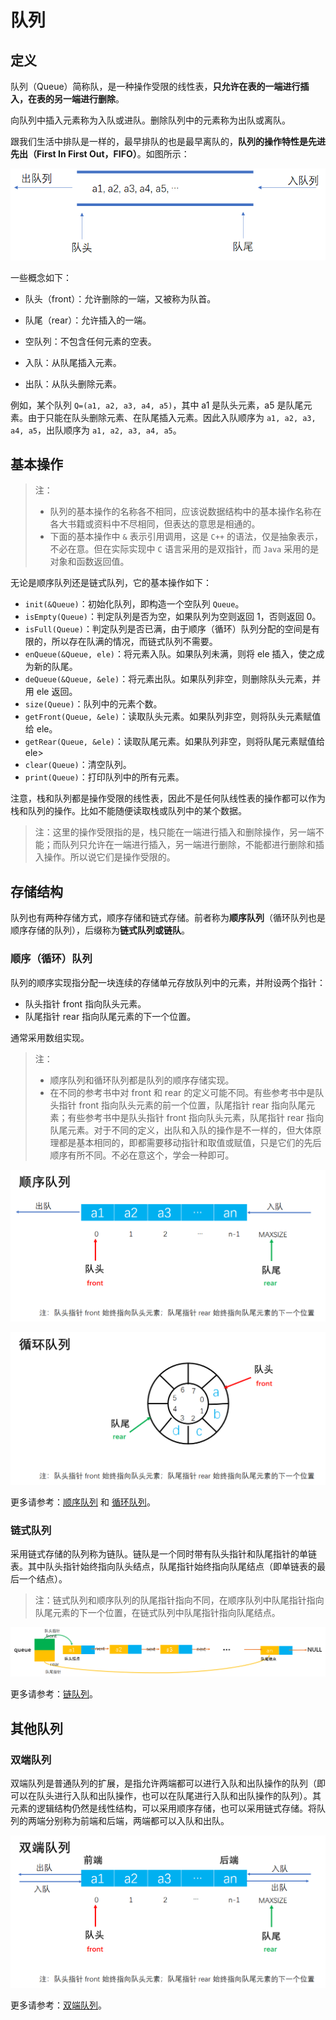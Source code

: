 # 队列

## 定义

队列（Queue）简称队，是一种操作受限的线性表，**只允许在表的一端进行插入，在表的另一端进行删除**。

向队列中插入元素称为入队或进队。删除队列中的元素称为出队或离队。

跟我们生活中排队是一样的，最早排队的也是最早离队的，**队列的操作特性是先进先出（First In First Out，FIFO）**。如图所示：

![image-20220508142836355](image-%E9%98%9F%E5%88%97/image-20220508142836355.png)

一些概念如下：

- 队头（front）：允许删除的一端，又被称为队首。

- 队尾（rear）：允许插入的一端。
- 空队列：不包含任何元素的空表。
- 入队：从队尾插入元素。
- 出队：从队头删除元素。

例如，某个队列 `Q=(a1, a2, a3, a4, a5)`，其中 a1 是队头元素，a5 是队尾元素。由于只能在队头删除元素、在队尾插入元素。因此入队顺序为 `a1, a2, a3, a4, a5`，出队顺序为 `a1, a2, a3, a4, a5`。





## 基本操作

> 注：
>
> - 队列的基本操作的名称各不相同，应该说数据结构中的基本操作名称在各大书籍或资料中不尽相同，但表达的意思是相通的。
> - 下面的基本操作中 `&` 表示引用调用，这是 `C++` 的语法，仅是抽象表示，不必在意。但在实际实现中 `C` 语言采用的是双指针，而 `Java` 采用的是对象和函数返回值。

无论是顺序队列还是链式队列，它的基本操作如下：

- `init(&Queue)`：初始化队列，即构造一个空队列 `Queue`。
- `isEmpty(Queue)`：判定队列是否为空，如果队列为空则返回 1，否则返回 0。
- `isFull(Queue)`：判定队列是否已满，由于顺序（循环）队列分配的空间是有限的，所以存在队满的情况，而链式队列不需要。
- `enQueue(&Queue, ele)`：将元素入队。如果队列未满，则将 ele 插入，使之成为新的队尾。
- `deQueue(&Queue, &ele)`：将元素出队。如果队列非空，则删除队头元素，并用 ele 返回。
- `size(Queue)`：队列中的元素个数。
- `getFront(Queue, &ele)`：读取队头元素。如果队列非空，则将队头元素赋值给 ele。
- `getRear(Queue, &ele)`：读取队尾元素。如果队列非空，则将队尾元素赋值给 ele>
- `clear(Queue)`：清空队列。
- `print(Queue)`：打印队列中的所有元素。

注意，栈和队列都是操作受限的线性表，因此不是任何队线性表的操作都可以作为栈和队列的操作。比如不能随便读取栈或队列中的某个数据。

> 注：这里的操作受限指的是，栈只能在一端进行插入和删除操作，另一端不能；而队列只允许在一端进行插入，另一端进行删除，不能都进行删除和插入操作。所以说它们是操作受限的。





## 存储结构

队列也有两种存储方式，顺序存储和链式存储。前者称为**顺序队列**（循环队列也是顺序存储的队列），后缀称为**链式队列或链队**。

### 顺序（循环）队列

队列的顺序实现指分配一块连续的存储单元存放队列中的元素，并附设两个指针：

- 队头指针 front 指向队头元素。
- 队尾指针 rear 指向队尾元素的下一个位置。

通常采用数组实现。

> 注：
>
> - 顺序队列和循环队列都是队列的顺序存储实现。
> - 在不同的参考书中对 front 和 rear 的定义可能不同。有些参考书中是队头指针 front 指向队头元素的前一个位置，队尾指针 rear 指向队尾元素；有些参考书中是队头指针 front 指向队头元素，队尾指针 rear 指向队尾元素。对于不同的定义，出队和入队的操作是不一样的，但大体原理都是基本相同的，即都需要移动指针和取值或赋值，只是它们的先后顺序有所不同。不必在意这个，学会一种即可。

![image-20220508153411128](image-%E9%98%9F%E5%88%97/image-20220508153411128.png)

![image-20220508150332028](image-%E9%98%9F%E5%88%97/image-20220508150332028.png)

更多请参考：[顺序队列](https://github.com/lcl100/data-structure-learning/blob/main/src/%E9%98%9F%E5%88%97/%E6%96%87%E6%A1%A3/%E9%A1%BA%E5%BA%8F%E9%98%9F%E5%88%97.md) 和 [循环队列](https://github.com/lcl100/data-structure-learning/blob/main/src/%E9%98%9F%E5%88%97/%E6%96%87%E6%A1%A3/%E5%BE%AA%E7%8E%AF%E9%98%9F%E5%88%97.md)。



### 链式队列

采用链式存储的队列称为链队。链队是一个同时带有队头指针和队尾指针的单链表。其中队头指针始终指向队头结点，队尾指针始终指向队尾结点（即单链表的最后一个结点）。

> 注：链式队列和顺序队列的队尾指针指向不同，在顺序队列中队尾指针指向队尾元素的下一个位置，在链式队列中队尾指针指向队尾结点。

![image-20220508152714014](image-%E9%98%9F%E5%88%97/image-20220508152714014.png)

更多请参考：[链队列](https://github.com/lcl100/data-structure-learning/blob/main/src/%E9%98%9F%E5%88%97/%E6%96%87%E6%A1%A3/%E9%93%BE%E9%98%9F%E5%88%97.md)。





## 其他队列

### 双端队列

双端队列是普通队列的扩展，是指允许两端都可以进行入队和出队操作的队列（即可以在队头进行入队和出队操作，也可以在队尾进行入队和出队操作的队列）。其元素的逻辑结构仍然是线性结构，可以采用顺序存储，也可以采用链式存储。将队列的两端分别称为前端和后端，两端都可以入队和出队。

![image-20220508153327116](image-%E9%98%9F%E5%88%97/image-20220508153327116.png)

更多请参考：[双端队列](https://github.com/lcl100/data-structure-learning/blob/main/src/%E9%98%9F%E5%88%97/%E6%96%87%E6%A1%A3/%E5%8F%8C%E7%AB%AF%E9%98%9F%E5%88%97.md)。

